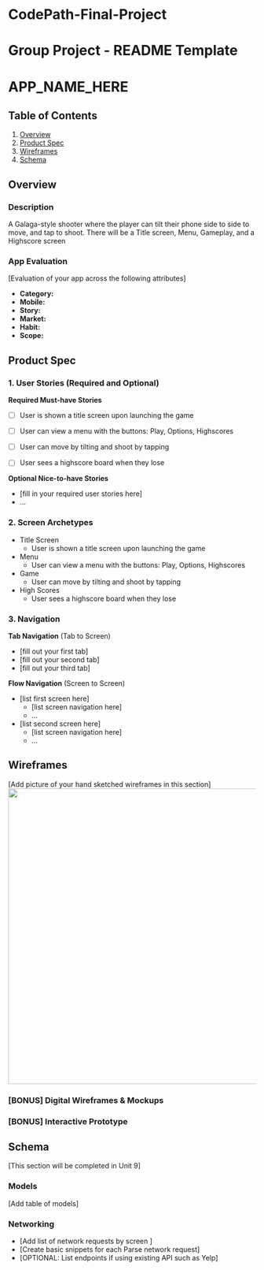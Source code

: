 # CodePath-Final-Project
Group Project - README Template
===

# APP_NAME_HERE

## Table of Contents
1. [Overview](#Overview)
1. [Product Spec](#Product-Spec)
1. [Wireframes](#Wireframes)
2. [Schema](#Schema)

## Overview
### Description
A Galaga-style shooter where the player can tilt their phone side to side to move, and tap to shoot. There will be a Title screen, Menu, Gameplay, and a Highscore screen

### App Evaluation
[Evaluation of your app across the following attributes]
- **Category:**
- **Mobile:**
- **Story:**
- **Market:**
- **Habit:**
- **Scope:**

## Product Spec

### 1. User Stories (Required and Optional)

**Required Must-have Stories**

* [ ] User is shown a title screen upon launching the game
* [ ] User can view a menu with the buttons: Play, Options, Highscores
* [ ] User can move by tilting and shoot by tapping
* [ ] User sees a highscore board when they lose


**Optional Nice-to-have Stories**

* [fill in your required user stories here]
* ...

### 2. Screen Archetypes

* Title Screen
   * User is shown a title screen upon launching the game
* Menu
   * User can view a menu with the buttons: Play, Options, Highscores
* Game
   * User can move by tilting and shoot by tapping
* High Scores
   * User sees a highscore board when they lose

### 3. Navigation

**Tab Navigation** (Tab to Screen)

* [fill out your first tab]
* [fill out your second tab]
* [fill out your third tab]

**Flow Navigation** (Screen to Screen)

* [list first screen here]
   * [list screen navigation here]
   * ...
* [list second screen here]
   * [list screen navigation here]
   * ...

## Wireframes
[Add picture of your hand sketched wireframes in this section]
<img src="YOUR_WIREFRAME_IMAGE_URL" width=600>

### [BONUS] Digital Wireframes & Mockups

### [BONUS] Interactive Prototype

## Schema 
[This section will be completed in Unit 9]
### Models
[Add table of models]
### Networking
- [Add list of network requests by screen ]
- [Create basic snippets for each Parse network request]
- [OPTIONAL: List endpoints if using existing API such as Yelp]
